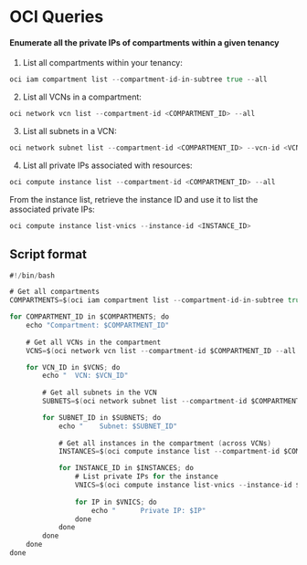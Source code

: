 # OCI Queries

#### Enumerate all the private IPs of compartments within a given tenancy

1) List all compartments within your tenancy:
```go
oci iam compartment list --compartment-id-in-subtree true --all
```

2) List all VCNs in a compartment:
```go
oci network vcn list --compartment-id <COMPARTMENT_ID> --all
```

3) List all subnets in a VCN:
```go
oci network subnet list --compartment-id <COMPARTMENT_ID> --vcn-id <VCN_ID> --all
```

4) List all private IPs associated with resources:
```go
oci compute instance list --compartment-id <COMPARTMENT_ID> --all
```

From the instance list, retrieve the instance ID and use it to list the associated private IPs:
```go
oci compute instance list-vnics --instance-id <INSTANCE_ID>
```

## Script format
```go
#!/bin/bash

# Get all compartments
COMPARTMENTS=$(oci iam compartment list --compartment-id-in-subtree true --all --query "data[].[id]" --output text)

for COMPARTMENT_ID in $COMPARTMENTS; do
    echo "Compartment: $COMPARTMENT_ID"
    
    # Get all VCNs in the compartment
    VCNS=$(oci network vcn list --compartment-id $COMPARTMENT_ID --all --query "data[].[id]" --output text)

    for VCN_ID in $VCNS; do
        echo "  VCN: $VCN_ID"
        
        # Get all subnets in the VCN
        SUBNETS=$(oci network subnet list --compartment-id $COMPARTMENT_ID --vcn-id $VCN_ID --all --query "data[].[id]" --output text)

        for SUBNET_ID in $SUBNETS; do
            echo "    Subnet: $SUBNET_ID"
            
            # Get all instances in the compartment (across VCNs)
            INSTANCES=$(oci compute instance list --compartment-id $COMPARTMENT_ID --all --query "data[].[id]" --output text)

            for INSTANCE_ID in $INSTANCES; do
                # List private IPs for the instance
                VNICS=$(oci compute instance list-vnics --instance-id $INSTANCE_ID --query "data[].[privateIp]" --output text)
                
                for IP in $VNICS; do
                    echo "      Private IP: $IP"
                done
            done
        done
    done
done
```
